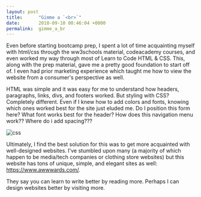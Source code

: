 ```yaml
---
layout: post
title:      "Gimme a `<br>`"
date:       2018-09-10 00:46:04 +0000
permalink:  gimme_a_br
---
```



Even before starting bootcamp prep, I spent a lot of time acquainting myself with html/css through the ww3schools material, codeacademy courses, and even worked my way through most of Learn to Code HTML & CSS. This, along with the prep material, gave me a pretty good foundation to start off of.  I even had prior marketing experience which taught me how to view the website from a consumer's perspective as well.

HTML was simple and it was easy for me to understand how headers, paragraphs, links, divs, and footers worked. But styling with CSS? Completely different. Even if I knew how to add colors and fonts, knowing which ones worked best for the site just eluded me. Do I position this form here? What font works best for the header? How does this navigation menu work?? Where do i add spacing???

![css](https://qph.fs.quoracdn.net/main-qimg-288a6f3a04059edf07c1a7fbe898c63bhttp://)

Ultimately, I find the best solution for this was to get more acquainted with well-designed websites. I've stumbled upon many (a majority of which happen to be media/tech companies or clothing store websites) but this website has tons of unique, simple, and elegant sites as well: https://www.awwwards.com/.

They say you can learn to write better by reading more. Perhaps I can design websites better by visiting more.



